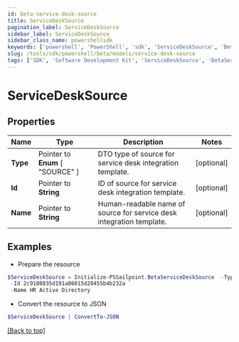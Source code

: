 ```yaml
---
id: beta-service-desk-source
title: ServiceDeskSource
pagination_label: ServiceDeskSource
sidebar_label: ServiceDeskSource
sidebar_class_name: powershellsdk
keywords: ['powershell', 'PowerShell', 'sdk', 'ServiceDeskSource', 'BetaServiceDeskSource'] 
slug: /tools/sdk/powershell/beta/models/service-desk-source
tags: ['SDK', 'Software Development Kit', 'ServiceDeskSource', 'BetaServiceDeskSource']
---
```



# ServiceDeskSource

## Properties

Name | Type | Description | Notes
------------ | ------------- | ------------- | -------------
**Type** |  Pointer to  **Enum** [  "SOURCE" ] | DTO type of source for service desk integration template. | [optional] 
**Id** |  Pointer to **String** | ID of source for service desk integration template. | [optional] 
**Name** |  Pointer to **String** | Human-readable name of source for service desk integration template. | [optional] 

## Examples

- Prepare the resource
```powershell
$ServiceDeskSource = Initialize-PSSailpoint.BetaServiceDeskSource  -Type SOURCE `
 -Id 2c9180835d191a86015d28455b4b232a `
 -Name HR Active Directory
```

- Convert the resource to JSON
```powershell
$ServiceDeskSource | ConvertTo-JSON
```


[[Back to top]](#) 

